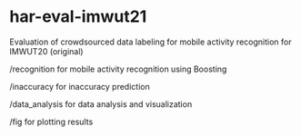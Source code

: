 # har-eval-imwut21

Evaluation of crowdsourced data labeling for mobile activity recognition for IMWUT20 (original)

/recognition for mobile activity recognition using Boosting

/inaccuracy for inaccuracy prediction

/data_analysis for data analysis and visualization

/fig for plotting results

